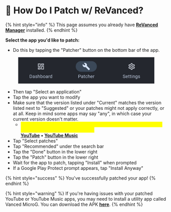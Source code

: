 # 🔧 How Do I Patch w/ ReVanced?

{% hint style="info" %}
This page assumes you already have [**ReVanced Manager**](installing-revanced-manager.md) installed.&#x20;
{% endhint %}

**Select the app you'd like to patch:**

* Do this by tapping the "Patcher" button on the bottom bar of the app.

<figure><img src="../../.gitbook/assets/rvm-patcher.jpeg" alt=""><figcaption></figcaption></figure>

* Then tap "Select an application"&#x20;
* Tap the app you want to modify
* Make sure that the version listed under "Current" matches the version listed next to "Suggested" or your patches might not apply correctly, or at all. Keep in mind some apps may say "any", in which case your current version doesn't matter.
  * <mark style="color:yellow;">If your version doesn't match, go to the guide for the app you want to patch by tapping it's name here:</mark>\
    [**YouTube**](patching-youtube-w-revanced.md) **•** [**YouTube Music**](patching-yt-music-w-revanced.md)&#x20;
* Tap "Select patches"
* Tap "Recommended" under the search bar&#x20;
* Tap the "Done" button in the lower right&#x20;
* Tap the "Patch" button in the lower right&#x20;
* Wait for the app to patch, tapping "Install" when prompted
* If a Google Play Protect prompt appears, tap "Install Anyway"

{% hint style="success" %}
You've successfully patched your app!&#x20;
{% endhint %}

{% hint style="warning" %}
If you're having issues with your patched YouTube or YouTube Music apps, you may need to install a utility app called Vanced MicroG. You can download the APK [**here**](https://github.com/TeamVanced/VancedMicroG/releases/download/v0.2.24.220220-220220001/microg.apk).
{% endhint %}
